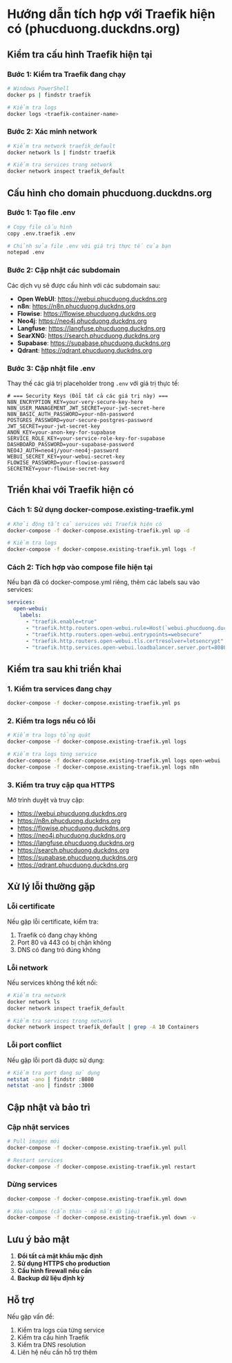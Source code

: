 # Hướng dẫn tích hợp với Traefik hiện có (phucduong.duckdns.org)

## Kiểm tra cấu hình Traefik hiện tại

### Bước 1: Kiểm tra Traefik đang chạy
```bash
# Windows PowerShell
docker ps | findstr traefik

# Kiểm tra logs
docker logs <traefik-container-name>
```

### Bước 2: Xác minh network
```bash
# Kiểm tra network traefik_default
docker network ls | findstr traefik

# Kiểm tra services trong network
docker network inspect traefik_default
```

## Cấu hình cho domain phucduong.duckdns.org

### Bước 1: Tạo file .env
```bash
# Copy file cấu hình
copy .env.traefik .env

# Chỉnh sửa file .env với giá trị thực tế của bạn
notepad .env
```

### Bước 2: Cập nhật các subdomain
Các dịch vụ sẽ được cấu hình với các subdomain sau:
- **Open WebUI**: https://webui.phucduong.duckdns.org
- **n8n**: https://n8n.phucduong.duckdns.org
- **Flowise**: https://flowise.phucduong.duckdns.org
- **Neo4j**: https://neo4j.phucduong.duckdns.org
- **Langfuse**: https://langfuse.phucduong.duckdns.org
- **SearXNG**: https://search.phucduong.duckdns.org
- **Supabase**: https://supabase.phucduong.duckdns.org
- **Qdrant**: https://qdrant.phucduong.duckdns.org

### Bước 3: Cập nhật file .env

Thay thế các giá trị placeholder trong `.env` với giá trị thực tế:

```env
# === Security Keys (Đổi tất cả các giá trị này) ===
N8N_ENCRYPTION_KEY=your-very-secure-key-here
N8N_USER_MANAGEMENT_JWT_SECRET=your-jwt-secret-here
N8N_BASIC_AUTH_PASSWORD=your-n8n-password
POSTGRES_PASSWORD=your-secure-postgres-password
JWT_SECRET=your-jwt-secret-key
ANON_KEY=your-anon-key-for-supabase
SERVICE_ROLE_KEY=your-service-role-key-for-supabase
DASHBOARD_PASSWORD=your-supabase-password
NEO4J_AUTH=neo4j/your-neo4j-password
WEBUI_SECRET_KEY=your-webui-secret-key
FLOWISE_PASSWORD=your-flowise-password
SECRETKEY=your-flowise-secret-key
```

## Triển khai với Traefik hiện có

### Cách 1: Sử dụng docker-compose.existing-traefik.yml

```bash
# Khởi động tất cả services với Traefik hiện có
docker-compose -f docker-compose.existing-traefik.yml up -d

# Kiểm tra logs
docker-compose -f docker-compose.existing-traefik.yml logs -f
```

### Cách 2: Tích hợp vào compose file hiện tại

Nếu bạn đã có docker-compose.yml riêng, thêm các labels sau vào services:

```yaml
services:
  open-webui:
    labels:
      - "traefik.enable=true"
      - "traefik.http.routers.open-webui.rule=Host(`webui.phucduong.duckdns.org`)"
      - "traefik.http.routers.open-webui.entrypoints=websecure"
      - "traefik.http.routers.open-webui.tls.certresolver=letsencrypt"
      - "traefik.http.services.open-webui.loadbalancer.server.port=8080"
```

## Kiểm tra sau khi triển khai

### 1. Kiểm tra services đang chạy
```bash
docker-compose -f docker-compose.existing-traefik.yml ps
```

### 2. Kiểm tra logs nếu có lỗi
```bash
# Kiểm tra logs tổng quát
docker-compose -f docker-compose.existing-traefik.yml logs

# Kiểm tra logs từng service
docker-compose -f docker-compose.existing-traefik.yml logs open-webui
docker-compose -f docker-compose.existing-traefik.yml logs n8n
```

### 3. Kiểm tra truy cập qua HTTPS
Mở trình duyệt và truy cập:
- https://webui.phucduong.duckdns.org
- https://n8n.phucduong.duckdns.org
- https://flowise.phucduong.duckdns.org
- https://neo4j.phucduong.duckdns.org
- https://langfuse.phucduong.duckdns.org
- https://search.phucduong.duckdns.org
- https://supabase.phucduong.duckdns.org
- https://qdrant.phucduong.duckdns.org

## Xử lý lỗi thường gặp

### Lỗi certificate
Nếu gặp lỗi certificate, kiểm tra:
1. Traefik có đang chạy không
2. Port 80 và 443 có bị chặn không
3. DNS có đang trỏ đúng không

### Lỗi network
Nếu services không thể kết nối:
```bash
# Kiểm tra network
docker network ls
docker network inspect traefik_default

# Kiểm tra services trong network
docker network inspect traefik_default | grep -A 10 Containers
```

### Lỗi port conflict
Nếu gặp lỗi port đã được sử dụng:
```bash
# Kiểm tra port đang sử dụng
netstat -ano | findstr :8080
netstat -ano | findstr :3000
```

## Cập nhật và bảo trì

### Cập nhật services
```bash
# Pull images mới
docker-compose -f docker-compose.existing-traefik.yml pull

# Restart services
docker-compose -f docker-compose.existing-traefik.yml restart
```

### Dừng services
```bash
docker-compose -f docker-compose.existing-traefik.yml down

# Xóa volumes (cẩn thận - sẽ mất dữ liệu)
docker-compose -f docker-compose.existing-traefik.yml down -v
```

## Lưu ý bảo mật

1. **Đổi tất cả mật khẩu mặc định**
2. **Sử dụng HTTPS cho production**
3. **Cấu hình firewall nếu cần**
4. **Backup dữ liệu định kỳ**

## Hỗ trợ

Nếu gặp vấn đề:
1. Kiểm tra logs của từng service
2. Kiểm tra cấu hình Traefik
3. Kiểm tra DNS resolution
4. Liên hệ nếu cần hỗ trợ thêm